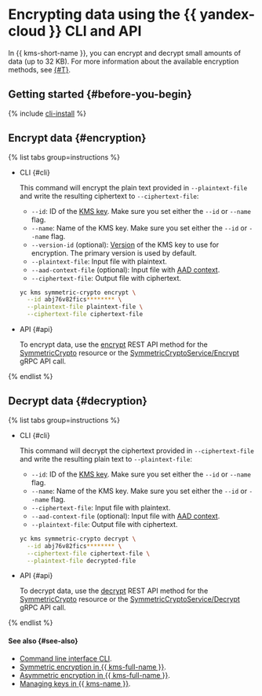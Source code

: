 # Encrypting data using the {{ yandex-cloud }} CLI and API

In {{ kms-short-name }}, you can encrypt and decrypt small amounts of data (up to 32 KB). For more information about the available encryption methods, see [{#T}](./index.md).

## Getting started {#before-you-begin}

{% include [cli-install](../../../_includes/cli-install.md) %}

## Encrypt data {#encryption}

{% list tabs group=instructions %}

- CLI {#cli}

  This command will encrypt the plain text provided in `--plaintext-file` and write the resulting ciphertext to `--ciphertext-file`:

  * `--id`: ID of the [KMS key](../../concepts/key.md). Make sure you set either the `--id` or `--name` flag.
  * `--name`: Name of the KMS key. Make sure you set either the `--id` or `--name` flag.
  * `--version-id` (optional): [Version](../../concepts/version.md) of the KMS key to use for encryption. The primary version is used by default.
  * `--plaintext-file`: Input file with plaintext.
  * `--aad-context-file` (optional): Input file with [AAD context](../../concepts/symmetric-encryption.md#add-context).
  * `--ciphertext-file`: Output file with ciphertext.

  ```bash
  yc kms symmetric-crypto encrypt \
    --id abj76v82fics******** \
    --plaintext-file plaintext-file \
    --ciphertext-file ciphertext-file
  ```

- API {#api}

  To encrypt data, use the [encrypt](../../api-ref/SymmetricCrypto/encrypt.md) REST API method for the [SymmetricCrypto](../../api-ref/SymmetricCrypto/index.md) resource or the [SymmetricCryptoService/Encrypt](../../api-ref/grpc/symmetric_crypto_service.md#Encrypt) gRPC API call.

{% endlist %}

## Decrypt data {#decryption}

{% list tabs group=instructions %}

- CLI {#cli}

  This command will decrypt the ciphertext provided in `--ciphertext-file` and write the resulting plain text to `--plaintext-file`:

  * `--id`: ID of the [KMS key](../../concepts/key.md). Make sure you set either the `--id` or `--name` flag.
  * `--name`: Name of the KMS key. Make sure you set either the `--id` or `--name` flag.
  * `--ciphertext-file`: Input file with plaintext.
  * `--aad-context-file` (optional): Input file with [AAD context](../../concepts/symmetric-encryption.md#add-context).
  * `--plaintext-file`: Output file with ciphertext.

  ```bash
  yc kms symmetric-crypto decrypt \
    --id abj76v82fics******** \
    --ciphertext-file ciphertext-file \
    --plaintext-file decrypted-file
  ```

- API {#api}

  To decrypt data, use the [decrypt](../../api-ref/SymmetricCrypto/decrypt.md) REST API method for the [SymmetricCrypto](../../api-ref/SymmetricCrypto/index.md) resource or the [SymmetricCryptoService/Decrypt](../../api-ref/grpc/symmetric_crypto_service.md#Decrypt) gRPC API call.

{% endlist %}

#### See also {#see-also}

* [Command line interface CLI](../../../cli).
* [Symmetric encryption in {{ kms-full-name }}](../../concepts/symmetric-encryption.md).
* [Asymmetric encryption in {{ kms-full-name }}](../../concepts/asymmetric-encryption.md).
* [Managing keys in {{ kms-name }}](../../operations/index.md).
